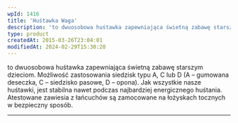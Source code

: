 ```yaml
---
wpId: 1416
title: 'Huśtawka Waga'
description: 'to dwuosobowa huśtawka zapewniająca świetną zabawę starszym dzieciom. Możliwość zastosowania siedzisk typu A, C lub D (A – gumowana deseczka, C – siedzisko pasowe, D – opona). Jak wszystkie nasze huśtawki, jest stabilna nawet podczas najbardziej energicznego huśtania. Atestowane zawiesia z łańcuchów są zamocowane na łożyskach tocznych w bezpieczny sposób.'
type: product
createdAt: 2015-03-26T23:04:01
modifiedAt: 2024-02-29T15:30:20
---
```



to dwuosobowa huśtawka zapewniająca świetną zabawę starszym dzieciom. Możliwość zastosowania siedzisk typu A, C lub D (A – gumowana deseczka, C – siedzisko pasowe, D – opona). Jak wszystkie nasze huśtawki, jest stabilna nawet podczas najbardziej energicznego huśtania. Atestowane zawiesia z łańcuchów są zamocowane na łożyskach tocznych w bezpieczny sposób.

* * *